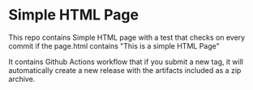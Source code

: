 # Simple HTML Page
This repo contains Simple HTML page with a test that checks on every commit if the page.html contains "This is a simple HTML Page"

It contains Github Actions workflow that if you submit a new tag, it will automatically create a new release with the artifacts included as a zip archive.
